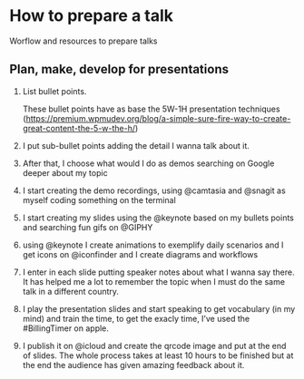 # How to prepare a talk
Worflow and resources to prepare talks

## Plan, make, develop for presentations

1. List bullet points.
   
    These bullet points have as base the 5W-1H presentation techniques (https://premium.wpmudev.org/blog/a-simple-sure-fire-way-to-create-great-content-the-5-w-the-h/)
2. I put sub-bullet points adding the detail I wanna talk about it. 

3. After that, I choose what would I do as demos searching on Google deeper about my topic
4. I start creating the demo recordings, using 
@camtasia and @snagit as myself coding something on the terminal 
5. I start creating my slides using the @keynote
 based on my bullets points and searching fun gifs on @GIPHY
6. using @keynote I create animations to exemplify daily scenarios and I get icons on 
@iconfinder and I create diagrams and workflows
7. I enter in each slide putting speaker notes about what I wanna say there. It has helped me a lot to remember the topic when I must do the same talk in a different country.
8. I play the presentation slides and start speaking to get vocabulary (in my mind) and train the time, to get the exacly time, I’ve used the #BillingTimer on apple.
9. I publish it on @icloud and create the qrcode image and put at the end of slides.
The whole process takes at least 10 hours to be finished but at the end the audience has given amazing feedback about it.
